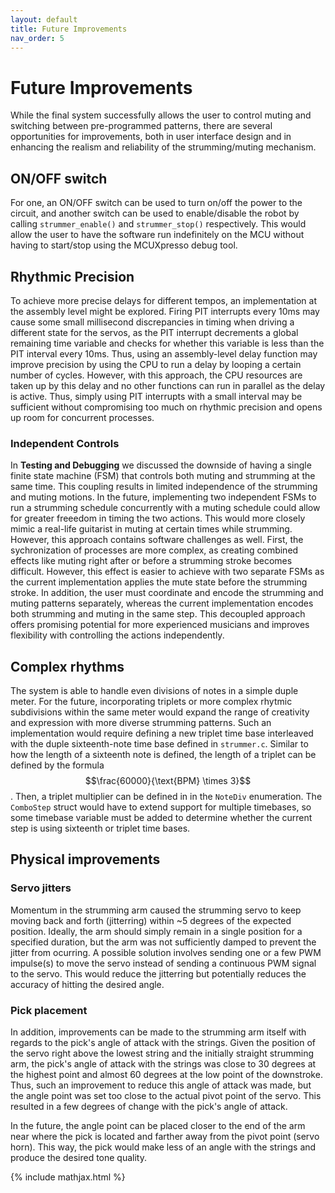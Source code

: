```yaml
---
layout: default
title: Future Improvements
nav_order: 5
---
```

# Future Improvements

While the final system successfully allows the user to control muting and switching between pre-programmed patterns, there are several opportunities for improvements, both in user interface design and in enhancing the realism and reliability of the strumming/muting mechanism.

## ON/OFF switch
For one, an ON/OFF switch can be used to turn on/off the power to the circuit, and another switch can be used to enable/disable the robot by calling `strummer_enable()` and `strummer_stop()` respectively. This would allow the user to have the software run indefinitely on the MCU without having to start/stop using the MCUXpresso debug tool.

## Rhythmic Precision
To achieve more precise delays for different tempos, an implementation at the assembly level might be explored. Firing PIT interrupts every 10ms may cause some small millisecond discrepancies in timing when driving a different state for the servos, as the PIT interrupt decrements a global remaining time variable and checks for whether this variable is less than the PIT interval every 10ms. Thus, using an assembly-level delay function may improve precision by using the CPU to run a delay by looping a certain number of cycles. However, with this approach, the CPU resources are taken up by this delay and no other functions can run in parallel as the delay is active. Thus, simply using PIT interrupts with a small interval may be sufficient without compromising too much on rhythmic precision and opens up room for concurrent processes.

### Independent Controls
In **Testing and Debugging** we discussed the downside of having a single finite state machine (FSM) that controls both muting and strumming at the same time. This coupling results in limited independence of the strumming and muting motions. In the future, implementing two independent FSMs to run a strumming schedule concurrently with a muting schedule could allow for greater freeedom in timing the two actions. This would more closely mimic a real-life guitarist in muting at certain times while strumming. However, this approach contains software challenges as well. First, the sychronization of processes are more complex, as creating combined effects like muting right after or before a strumming stroke becomes difficult. However, this effect is easier to achieve with two separate FSMs as the current implementation applies the mute state before the strumming stroke. In addition, the user must coordinate and encode the strumming and muting patterns separately, whereas the current implementation encodes both strumming and muting in the same step. This decoupled approach offers promising potential for more experienced musicians and improves flexibility with controlling the actions independently.

## Complex rhythms
The system is able to handle even divisions of notes in a simple duple meter. For the future, incorporating triplets or more complex rhytmic subdivisions within the same meter would expand the range of creativity and expression with more diverse strumming patterns. Such an implementation would require defining a new triplet time base interleaved with the duple sixteenth-note time base defined in `strummer.c`. Similar to how the length of a sixteenth note is defined, the length of a triplet can be defined by the formula $$\frac{60000}{\text{BPM} \times 3}$$. Then, a triplet multiplier can be defined in in the `NoteDiv` enumeration. The `ComboStep` struct would have to extend support for multiple timebases, so some timebase variable must be added to determine whether the current step is using sixteenth or triplet time bases. 

## Physical improvements
### Servo jitters
Momentum in the strumming arm caused the strumming servo to keep moving back and forth (jitterring) within ~5 degrees of the expected position. Ideally, the arm should simply remain in a single position for a specified duration, but the arm was not sufficiently damped to prevent the jitter from ocurring. A possible solution involves sending one or a few PWM impulse(s) to move the servo instead of sending a continuous PWM signal to the servo. This would reduce the jitterring but potentially reduces the accuracy of hitting the desired angle. 

### Pick placement
In addition, improvements can be made to the strumming arm itself with regards to the pick's angle of attack with the strings. Given the position of the servo right above the lowest string and the initially straight strumming arm, the pick's angle of attack with the strings was close to 30 degrees at the highest point and almost 60 degrees at the low point of the downstroke. Thus, such an improvement to reduce this angle of attack was made, but the angle point was set too close to the actual pivot point of the servo. This resulted in a few degrees of change with the pick's angle of attack. 

In the future, the angle point can be placed closer to the end of the arm near where the pick is located and farther away from the pivot point (servo horn). This way, the pick would make less of an angle with the strings and produce the desired tone quality.

{% include mathjax.html %}